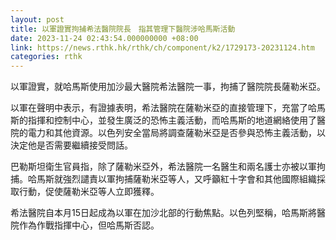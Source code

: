 ```yaml
---
layout: post
title: 以軍證實拘捕希法醫院院長　指其管理下醫院涉哈馬斯活動
date: 2023-11-24 02:43:54.000000000 +08:00
link: https://news.rthk.hk/rthk/ch/component/k2/1729173-20231124.htm
categories: rthk
---
```


以軍證實，就哈馬斯使用加沙最大醫院希法醫院一事，拘捕了醫院院長薩勒米亞。

以軍在聲明中表示，有證據表明，希法醫院在薩勒米亞的直接管理下，充當了哈馬斯的指揮和控制中心，並發生廣泛的恐怖主義活動，而哈馬斯的地道網絡使用了醫院的電力和其他資源。以色列安全當局將調查薩勒米亞是否參與恐怖主義活動，以決定他是否需要繼續接受問話。

巴勒斯坦衛生官員指，除了薩勒米亞外，希法醫院一名醫生和兩名護士亦被以軍拘捕。哈馬斯就強烈譴責以軍拘捕薩勒米亞等人，又呼籲紅十字會和其他國際組織採取行動，促使薩勒米亞等人立即獲釋。

希法醫院自本月15日起成為以軍在加沙北部的行動焦點。以色列堅稱，哈馬斯將醫院作為作戰指揮中心，但哈馬斯否認。
